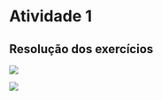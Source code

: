 # Atividade 1

## Resolução dos exercícios

![](https://github.com/ciceroed/ELN22104_2020_2/blob/prof-lohmann-Alunos_01/Cícero%20Eduardo%20Dick%20Junior/ANP%201%20-%20Revisão%20de%20Circuitos%20Elétricos/Img/Atividade%201.0.jpeg)

![](https://github.com/ciceroed/ELN22104_2020_2/blob/prof-lohmann-Alunos_01/Cícero%20Eduardo%20Dick%20Junior/ANP%201%20-%20Revisão%20de%20Circuitos%20Elétricos/Img/Atividade%201.1.jpeg)
